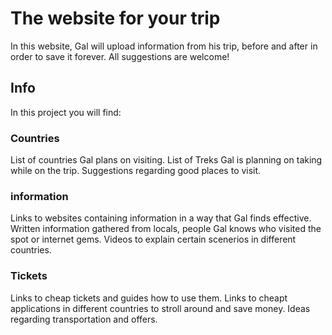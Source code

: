 # The website for your trip

In this website, Gal will upload information from his trip, before and after in order to save it forever.
All suggestions are welcome!

## Info

In this project you will find:

### Countries

List of countries Gal plans on visiting.
List of Treks Gal is planning on taking while on the trip.
Suggestions regarding good places to visit.

### information

Links to websites containing information in a way that Gal finds effective.
Written information gathered from locals, people Gal knows who visited the spot or internet gems.
Videos to explain certain scenerios in different countries.

### Tickets

Links to cheap tickets and guides how to use them.
Links to cheapt applications in different countries to stroll around and save money.
Ideas regarding transportation and offers.
